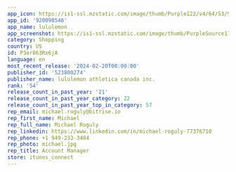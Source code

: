 ```yaml
---
app_icon: https://is1-ssl.mzstatic.com/image/thumb/Purple122/v4/64/53/9f/64539f51-b0a6-39fa-6368-08bf92e7fc39/AppIcon-1x_U007emarketing-0-0-0-5-0-0-sRGB-85-220-0.png/1024x1024bb.png
app_id: '920098546'
app_name: lululemon
app_screenshot: https://is1-ssl.mzstatic.com/image/thumb/PurpleSource116/v4/a4/8a/b2/a48ab29a-869c-a87e-fbd3-ae0872efc657/a245320b-b584-4041-bce9-854e4a48becf_US_Eng_6.5_1.jpg/1284x2778bb.png
category: Shopping
country: US
id: P3or863Rx6jA
language: en
most_recent_release: '2024-02-20T00:00:00'
publisher_id: '523800274'
publisher_name: lululemon athletica canada inc.
rank: '54'
release_count_in_past_year: '21'
release_count_in_past_year_category: 22
release_count_in_past_year_top_in_category: 57
rep_email: michael.roguly@bitrise.io
rep_first_name: Michael
rep_full_name: Michael Roguly
rep_linkedin: https://www.linkedin.com/in/michael-roguly-77376710
rep_phone: +1 949-233-3404
rep_photo: michael.jpg
rep_title: Account Manager
store: itunes_connect
---
```

